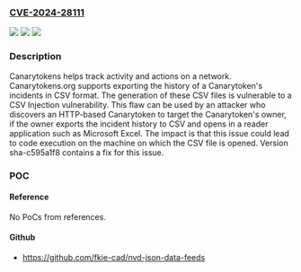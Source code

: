 ### [CVE-2024-28111](https://cve.mitre.org/cgi-bin/cvename.cgi?name=CVE-2024-28111)
![](https://img.shields.io/static/v1?label=Product&message=canarytokens&color=blue)
![](https://img.shields.io/static/v1?label=Version&message=%3D%20%3C%20sha-c595a1f8%20&color=brighgreen)
![](https://img.shields.io/static/v1?label=Vulnerability&message=CWE-1236%3A%20Improper%20Neutralization%20of%20Formula%20Elements%20in%20a%20CSV%20File&color=brighgreen)

### Description

Canarytokens helps track activity and actions on a network. Canarytokens.org supports exporting the history of a Canarytoken's incidents in CSV format. The generation of these CSV files is vulnerable to a CSV Injection vulnerability. This flaw can be used by an attacker who discovers an HTTP-based Canarytoken to target the Canarytoken's owner, if the owner exports the incident history to CSV and opens in a reader application such as Microsoft Excel. The impact is that this issue could lead to code execution on the machine on which the CSV file is opened. Version sha-c595a1f8 contains a fix for this issue.

### POC

#### Reference
No PoCs from references.

#### Github
- https://github.com/fkie-cad/nvd-json-data-feeds

